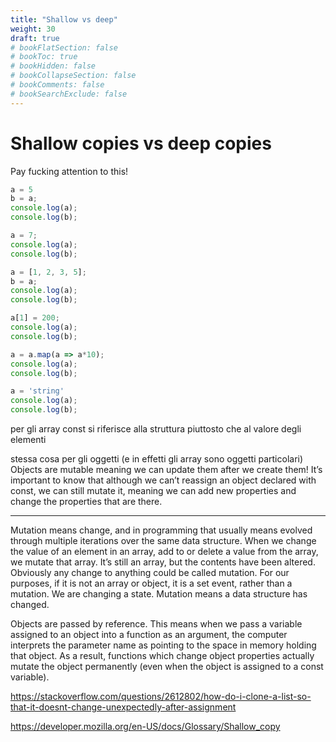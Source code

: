 ```yaml
---
title: "Shallow vs deep"
weight: 30
draft: true
# bookFlatSection: false
# bookToc: true
# bookHidden: false
# bookCollapseSection: false
# bookComments: false
# bookSearchExclude: false
---
```


# Shallow copies vs deep copies

Pay fucking attention to this!

```js
a = 5
b = a;
console.log(a);
console.log(b);

a = 7;
console.log(a);
console.log(b);

a = [1, 2, 3, 5];
b = a;
console.log(a);
console.log(b);

a[1] = 200;
console.log(a);
console.log(b);

a = a.map(a => a*10);
console.log(a);
console.log(b);

a = 'string'
console.log(a);
console.log(b);
```

per gli array const si riferisce alla struttura piuttosto che al valore degli elementi

stessa cosa per gli oggetti (e in effetti gli array sono oggetti particolari)
 Objects are mutable meaning we can update them after we create them!
It’s important to know that although we can’t reassign an object declared with const, we can still mutate it, meaning we can add new properties and change the properties that are there.

---

Mutation means change, and in programming that usually means evolved through multiple iterations over the same data structure. When we change the value of an element in an array, add to or delete a value from the array, we mutate that array. It’s still an array, but the contents have been altered.
Obviously any change to anything could be called mutation. For our purposes, if it is not an array or object, it is a set event, rather than a mutation. We are changing a state. Mutation means a data structure has changed.

Objects are passed by reference. This means when we pass a variable assigned to an object into a function as an argument, the computer interprets the parameter name as pointing to the space in memory holding that object. As a result, functions which change object properties actually mutate the object permanently (even when the object is assigned to a const variable).

https://stackoverflow.com/questions/2612802/how-do-i-clone-a-list-so-that-it-doesnt-change-unexpectedly-after-assignment

https://developer.mozilla.org/en-US/docs/Glossary/Shallow_copy



